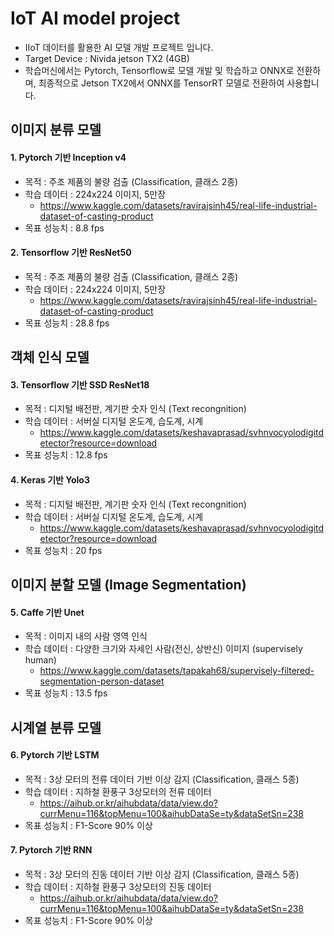 # IoT AI model project
  - IIoT 데이터를 활용한 AI 모델 개발 프로젝트 입니다.
  - Target Device : Nivida jetson TX2 (4GB)
  - 학습머신에서는 Pytorch, Tensorflow로 모델 개발 및 학습하고 ONNX로 전환하며, 최종적으로 Jetson TX2에서 ONNX를 TensorRT 모델로 전환하여 사용합니다.
 
## 이미지 분류 모델

#### 1. Pytorch 기반 Inception v4
  - 목적 : 주조 제품의 불량 검출 (Classification, 클래스 2종)
  - 학습 데이터 : 224x224 이미지, 5만장
    - https://www.kaggle.com/datasets/ravirajsinh45/real-life-industrial-dataset-of-casting-product
  - 목표 성능치 : 8.8 fps
  
#### 2. Tensorflow 기반 ResNet50
  - 목적 : 주조 제품의 불량 검출 (Classification, 클래스 2종)
  - 학습 데이터 : 224x224 이미지, 5만장
    - https://www.kaggle.com/datasets/ravirajsinh45/real-life-industrial-dataset-of-casting-product
  - 목표 성능치 : 28.8 fps

## 객체 인식 모델

#### 3. Tensorflow 기반 SSD ResNet18
  - 목적 : 디지털 배전판, 계기판 숫자 인식 (Text recongnition)
  - 학습 데이터 : 서버실 디지털 온도계, 습도계, 시계
    - https://www.kaggle.com/datasets/keshavaprasad/svhnvocyolodigitdetector?resource=download
  - 목표 성능치 : 12.8 fps
  
#### 4. Keras 기반 Yolo3
  - 목적 : 디지털 배전판, 계기판 숫자 인식 (Text recongnition)
  - 학습 데이터 : 서버실 디지털 온도계, 습도계, 시계
    - https://www.kaggle.com/datasets/keshavaprasad/svhnvocyolodigitdetector?resource=download  
  - 목표 성능치 : 20 fps

## 이미지 분할 모델 (Image Segmentation)

#### 5. Caffe 기반 Unet
  - 목적 : 이미지 내의 사람 영역 인식
  - 학습 데이터 : 다양한 크기와 자세인 사람(전신, 상반신) 이미지 (supervisely human)
    - https://www.kaggle.com/datasets/tapakah68/supervisely-filtered-segmentation-person-dataset
  - 목표 성능치 : 13.5 fps

## 시계열 분류 모델

#### 6. Pytorch 기반 LSTM
  - 목적 : 3상 모터의 전류 데이터 기반 이상 감지 (Classification, 클래스 5종)
  - 학습 데이터 : 지하철 환풍구 3상모터의 전류 데이터 
    - https://aihub.or.kr/aihubdata/data/view.do?currMenu=116&topMenu=100&aihubDataSe=ty&dataSetSn=238
  - 목표 성능치 : F1-Score 90% 이상
  
#### 7. Pytorch 기반 RNN
  - 목적 : 3상 모터의 진동 데이터 기반 이상 감지 (Classification, 클래스 5종)
  - 학습 데이터 : 지하철 환풍구 3상모터의 진동 데이터 
    - https://aihub.or.kr/aihubdata/data/view.do?currMenu=116&topMenu=100&aihubDataSe=ty&dataSetSn=238
  - 목표 성능치 : F1-Score 90% 이상

